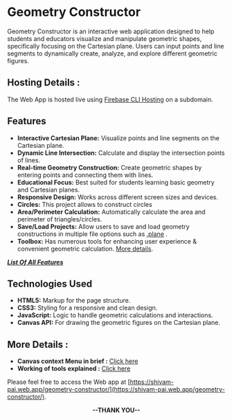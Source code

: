 # Geometry Constructor
Geometry Constructor is an interactive web application designed to help students and educators visualize and manipulate geometric shapes, specifically focusing on the Cartesian plane. Users can input points and line segments to dynamically create, analyze, and explore different geometric figures.

## Hosting Details : 
The Web App is hosted live using [Firebase CLI Hosting](https://firebase.google.com/docs/hosting) on a subdomain.

## Features
- **Interactive Cartesian Plane:** Visualize points and line segments on the Cartesian plane.
- **Dynamic Line Intersection:** Calculate and display the intersection points of lines.
- **Real-time Geometry Construction:** Create geometric shapes by entering points and connecting them with lines.
- **Educational Focus:** Best suited for students learning basic geometry and Cartesian planes.
- **Responsive Design:** Works across different screen sizes and devices.
- **Circles:** This project allows to construct circles
- **Area/Perimeter Calculation:** Automatically calculate the area and perimeter of triangles/circles.
- **Save/Load Projects:** Allow users to save and load geometry constructions in multiple file options such as [.plane](info/plane-file.md) .
- **Toolbox:** Has numerous tools for enhancing user experience & convenient geometric calculation. [More details](toolbox/tree.md).

***[List Of All Features](info/features.md)***
  
## Technologies Used
- **HTML5:** Markup for the page structure.
- **CSS3:** Styling for a responsive and clean design.
- **JavaScript:** Logic to handle geometric calculations and interactions.
- **Canvas API:** For drawing the geometric figures on the Cartesian plane.

## More Details : 
- **Canvas context Menu in brief :** [Click here](context-menu.md)
- **Working of tools explained :** [Click here](toolbox/tree.md)

Please feel free to access the Web app at [https://shivam-pai.web.app/geometry-constructor/](https://shivam-pai.web.app/geometry-constructor/).

<div align="center"><b>--THANK YOU--</b></div>
